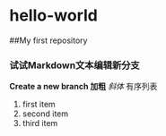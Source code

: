 # hello-world
##My first repository
### 试试Markdown文本编辑新分支
**Create a new branch 加粗**
*斜体*
有序列表
1. first item
2. second item
3. third item
